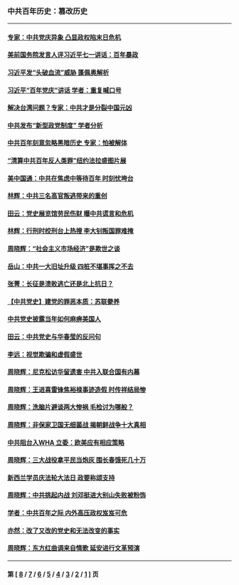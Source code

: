 ### 中共百年历史：篡改历史
---
#### [专家：中共党庆异象 凸显政权陷末日危机](../../pages/nf1176115/n13067084.md?07190430) 
#### [美前国务院发言人评习近平七一讲话：百年暴政](../../pages/nf1176115/n13066986.md?07190430) 
#### [习近平发“头破血流”威胁 蓬佩奥解析](../../pages/nf1176115/n13063604.md?07190430) 
#### [习近平“百年党庆”讲话 学者：重复喊口号](../../pages/nf1176115/n13061411.md?07190430) 
#### [解决台湾问题？专家：中共才是分裂中国元凶](../../pages/nf1176115/n13060811.md?07190430) 
#### [中共发布“新型政党制度” 学者分析](../../pages/nf1176115/n13056354.md?07190430) 
#### [中共百年刻意忽略黑暗历史 专家：怕被解体](../../pages/nf1176115/n13056056.md?07190430) 
#### [“清算中共百年反人类罪”纽约法拉盛图片展](../../pages/nf1176115/n13052220.md?07190430) 
#### [美中国通：中共在焦虑中等待百年 时刻忧垮台](../../pages/nf1176115/n13048820.md?07190430) 
#### [林辉：中共三名高官叛逃带来的重创](../../pages/nf1176115/n13035206.md?07190430) 
#### [田云：党史展览馆劳民伤财 曝中共谎言和危机](../../pages/nf1176115/n13033900.md?07190430) 
#### [林辉：行刑时绞刑台上热搜 李大钊叛国罪难掩](../../pages/nf1176115/n13031965.md?07190430) 
#### [周晓辉：“社会主义市场经济”是欺世之谈](../../pages/nf1176115/n13024090.md?07190430) 
#### [岳山：中共一大旧址升级 四桩不堪事挥之不去](../../pages/nf1176115/n13021697.md?07190430) 
#### [张菁：长征是溃败逃亡还是北上抗日？](../../pages/nf1176115/n13020585.md?07190430) 
#### [【中共党史】建党的罪恶本质：苏联豢养](../../pages/nf1176115/n13011888.md?07190430) 
#### [中共党史披露当年如何麻痹美国人](../../pages/nf1176115/n12966400.md?07190430) 
#### [田云：中共党史与华春莹的反问句](../../pages/nf1176115/n12765178.md?07190430) 
#### [李远：视觉欺骗和虚假盛世](../../pages/nf1176115/n12993376.md?07190430) 
#### [周晓辉：尼克松访华留遗害 中共入联合国有内幕](../../pages/nf1176115/n12991422.md?07190430) 
#### [周晓辉：王进喜雷锋焦裕禄事迹造假 时传祥结局惨](../../pages/nf1176115/n12985497.md?07190430) 
#### [周晓辉：洗脑片避谈两大惨祸 毛检讨为哪般？](../../pages/nf1176115/n12971285.md?07190430) 
#### [周晓辉：非保家卫国无细菌战 揭朝鲜战争十大真相](../../pages/nf1176115/n12954161.md?07190430) 
#### [中共阻台入WHA 立委：欧美应有相应策略](../../pages/nf1176115/n12939343.md?07190430) 
#### [周晓辉：三大战役拿平民当炮灰 围长春饿死几十万](../../pages/nf1176115/n12934921.md?07190430) 
#### [新西兰学员庆法轮大法日 政要称颂支持](../../pages/nf1176115/n12932715.md?07190430) 
#### [周晓辉：中共挑起内战 刘邓挺进大别山失败被粉饰](../../pages/nf1176115/n12929004.md?07190430) 
#### [学者：中共百年之际 内外高压政权岌岌可危](../../pages/nf1176115/n12925426.md?07190430) 
#### [亦然：改了又改的党史和无法改变的事实](../../pages/nf1176115/n12919443.md?07190430) 
#### [周晓辉：东方红曲调来自情歌 延安进行文革预演](../../pages/nf1176115/n12914429.md?07190430) 

---
#### 第 [ [8](./8.md?07190430) / [7](./7.md?07190430) / [6](./6.md?07190430) / [5](./5.md?07190430) / [4](./4.md?07190430) / [3](./3.md?07190430) / [2](./2.md?07190430) / [1](./1.md?07190430) ] 页
